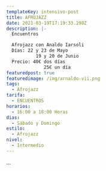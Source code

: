 ```yaml
---
templateKey: intensivo-post
title: AFROJAZZ
date: 2021-03-19T17:19:33.298Z
description: |-
  Encuentros

  Afrojazz con Analdo Iarsoli
  Días: 22 y 23 de Mayo
           19 y 20 de Junio
  Precio: 40€ dos días
              25€ un día
featuredpost: true
featuredimage: /img/arnaldo-vii.png
tags:
  - Afrojazz
tarifa:
  - ENCUENTROS
horarios:
  - 16:00 a 18:00 Horas
dias:
  - Sábado y Domingo
estilo:
  - Afrojazz
nivel:
  - Intermedio
---
```

...